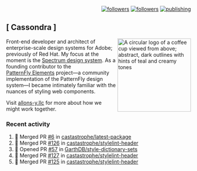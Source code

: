 <p align="right"><a rel="me" href="https://front-end.social/@castastrophe">
    <img alt="followers" title="Follow me on Mastodon" src="https://img.shields.io/mastodon/follow/109297102751309835?domain=https%3A%2F%2Ffront-end.social&label=Follow&logo=mastodon&logoColor=white&style=for-the-badge&labelColor=008080&color=006969"/></a>
  <a href="https://codepen.io/castastrophe/">
    <img alt="followers" title="Follow me on CodePen" src="https://img.shields.io/badge/23-1?color=640464&labelColor=7c007c&style=for-the-badge&logo=codepen&label=Follow"/></a>
<a href="https://castastrophe.medium.com/">
    <img alt="publishing" title="View articles on Medium" src="https://img.shields.io/badge/107-1?color=666&labelColor=444&label=subscribe&logo=medium&logoColor=white&style=for-the-badge"/></a>
</p>

## [&nbsp;Cassondra&nbsp;]

<img align="right" src="https://github-production-user-asset-6210df.s3.amazonaws.com/1840295/253016758-ba468774-1cd3-42c2-8f43-947b5eeb5edf.png" height="200" alt="A circular logo of a coffee cup viewed from above; abstract, dark outlines with hints of teal and creamy tones">

Front-end developer and architect of enterprise-scale design systems for Adobe; previously of Red Hat. My focus at the moment is the [Spectrum design system](https://github.com/adobe/spectrum-css). As a founding contributor to the [PatternFly&nbsp;Elements](https://github.com/patternfly/patternfly-elements) project&mdash;a community implementation of the PatternFly design system&mdash;I became intimately familiar with the nuances of styling web components.

Visit [allons-y.llc](http://allons-y.llc/) for more about how we might work together.

### Recent activity

<!--START_SECTION:activity-->
1. 🎉 Merged PR [#6](https://github.com/castastrophe/latest-package/pull/6) in [castastrophe/latest-package](https://github.com/castastrophe/latest-package)
2. 🎉 Merged PR [#126](https://github.com/castastrophe/stylelint-header/pull/126) in [castastrophe/stylelint-header](https://github.com/castastrophe/stylelint-header)
3. 💪 Opened PR [#57](https://github.com/GarthDB/style-dictionary-sets/pull/57) in [GarthDB/style-dictionary-sets](https://github.com/GarthDB/style-dictionary-sets)
4. 🎉 Merged PR [#127](https://github.com/castastrophe/stylelint-header/pull/127) in [castastrophe/stylelint-header](https://github.com/castastrophe/stylelint-header)
5. 🎉 Merged PR [#125](https://github.com/castastrophe/stylelint-header/pull/125) in [castastrophe/stylelint-header](https://github.com/castastrophe/stylelint-header)
<!--END_SECTION:activity-->
